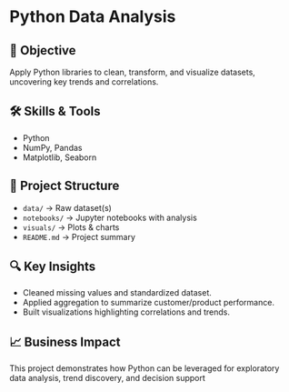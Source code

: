 # Python Data Analysis

## 📌 Objective
Apply Python libraries to clean, transform, and visualize datasets, uncovering key trends and correlations.

## 🛠 Skills & Tools
- Python
- NumPy, Pandas
- Matplotlib, Seaborn

## 📂 Project Structure
- `data/` → Raw dataset(s)
- `notebooks/` → Jupyter notebooks with analysis
- `visuals/` → Plots & charts
- `README.md` → Project summary

## 🔍 Key Insights
- Cleaned missing values and standardized dataset.
- Applied aggregation to summarize customer/product performance.
- Built visualizations highlighting correlations and trends.

## 📈 Business Impact
This project demonstrates how Python can be leveraged for exploratory data analysis, trend discovery, and decision support

